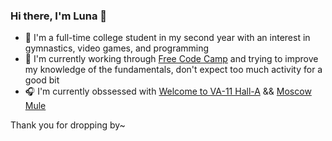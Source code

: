 ### Hi there, I'm Luna 👋
- 🔭 I'm a full-time college student in my second year with an interest in gymnastics, video games, and programming
- 🌱 I'm currently working through [Free Code Camp](https://www.freecodecamp.org) and trying to improve my knowledge of the fundamentals, don't expect too much activity for a good bit
- 🎧 I'm currently obssessed with [Welcome to VA-11 Hall-A](https://youtu.be/Z35ScKCH5y8) && [Moscow Mule](https://youtu.be/p38WgakuYDo)

Thank you for dropping by~ 

<!--
**Hyphena/Hyphena** is a ✨ _special_ ✨ repository because its `README.md` (this file) appears on your GitHub profile.

Here are some ideas to get you started:

- 🔭 I’m currently working on ...
- 🌱 I’m currently learning ...
- 👯 I’m looking to collaborate on ...
- 🤔 I’m looking for help with ...
- 💬 Ask me about ...
- 📫 How to reach me: ...
- 😄 Pronouns: ...
- ⚡ Fun fact: ...
-->
